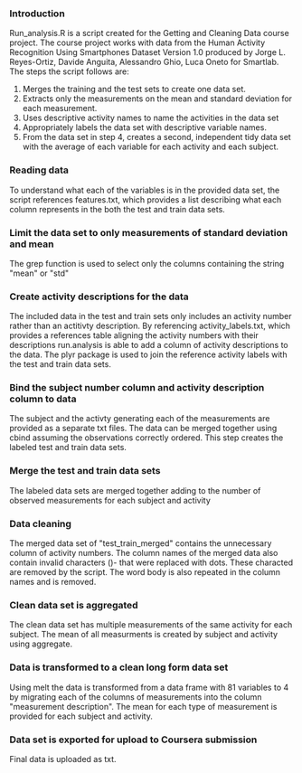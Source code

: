 ### Introduction

Run_analysis.R is a script created for the Getting and Cleaning Data course 
project. The course project works with data from the Human Activity Recognition 
Using Smartphones Dataset Version 1.0 produced by Jorge L. Reyes-Ortiz, 
Davide Anguita, Alessandro Ghio, Luca Oneto for Smartlab. The steps the script 
follows are:
1) Merges the training and the test sets to create one data set.
2) Extracts only the measurements on the mean and standard deviation 
   for each measurement. 
3) Uses descriptive activity names to name the activities in the data set
4) Appropriately labels the data set with descriptive variable names. 
5) From the data set in step 4, creates a second, independent tidy data set 
   with the average of each variable for each activity and each subject.

### Reading data
To understand what each of the variables is in the provided data set, the script
references features.txt, which provides a list describing what each column 
represents in the both the test and train data sets.

### Limit the data set to only measurements of standard deviation and mean
The grep function is used to select only the columns containing the string 
"mean" or "std" 

### Create activity descriptions for the data
The included data in the test and train sets only includes an activity number 
rather than an actitivty description. By referencing activity_labels.txt, which 
provides a references table aligning the activity numbers with their 
descriptions run.analysis is able to add a column of activity descriptions to 
the data. The plyr package is used to join the reference activity labels with 
the test and train data sets. 

### Bind the subject number column and activity description column to data
The subject and the activty generating each of the measurements are provided 
as a separate txt files. The data can be merged together using cbind assuming 
the observations correctly ordered. This step creates the labeled test and train
data sets.

### Merge the test and train data sets
The labeled data sets are merged together adding to the number of observed
measurements for each subject and activity

### Data cleaning
The merged data set of "test_train_merged" contains the unnecessary column of 
activity numbers. The column names of the merged data also contain 
invalid characters ()- that were replaced with dots. These characted are 
removed by the script. The word body is also repeated in the column names and 
is removed.

### Clean data set is aggregated
The clean data set has multiple measurements of the same activity for each 
subject. The mean of all measurments is created by subject and activity using 
aggregate.

### Data is transformed to a clean long form data set
Using melt the data is transformed from a data frame with 81 variables to 4
by migrating each of the columns of measurements into the column "measurement 
description". The mean for each type of measurement is provided for each subject 
and activity.

### Data set is exported for upload to Coursera submission
Final data is uploaded as txt. 





